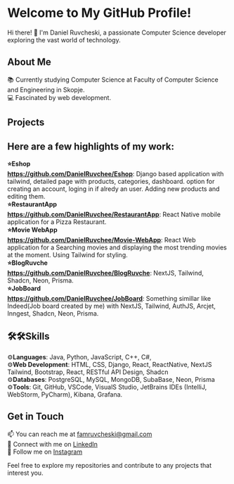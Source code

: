 # Welcome to My GitHub Profile!

Hi there! 👋 I'm Daniel Ruvcheski, a passionate Computer Science developer exploring the vast world of technology. 

## About Me

📚 Currently studying Computer Science at Faculty of Computer Science and Engineering in Skopje.<br>
💻 Fascinated by web development.

## Projects

## Here are a few highlights of my work:<br>
**⭐️Eshop**<br>
  **https://github.com/DanielRuvchee/Eshop**: Django based application with tailwind, detailed page with products, categories, dashboard.
  option for creating an account, loging in if alredy an user. Adding new products and editing them.
  <br>
**⭐️RestaurantApp**<br>
  **https://github.com/DanielRuvchee/RestaurantApp**: React Native mobile application for a Pizza Restaurant.
  <br>
**⭐️Movie WebApp**<br>
  **https://github.com/DanielRuvchee/Movie-WebApp**: React Web application for a Searching movies and displaying the most trending movies at the moment. Using Tailwind for styling.
  <br>
**⭐️BlogRuvche**<br>
  **https://github.com/DanielRuvchee/BlogRuvche**: NextJS, Tailwind, Shadcn, Neon, Prisma.
  <br>
**⭐️JobBoard**<br>
  **https://github.com/DanielRuvchee/JobBoard**: Something simillar like Indeed(Job board created by me) with NextJS, Tailwind, AuthJS, Arcjet, Inngest, Shadcn, Neon, Prisma.




  

## 🛠🛠Skills

⚙️**Languages**: Java, Python, JavaScript, C++, C#,<br>
⚙️**Web Development**: HTML, CSS, Django, React, ReactNative, NextJS Tailwind, Bootstrap, React, RESTful API Design, Shadcn<br>
⚙️**Databases**: PostgreSQL, MySQL, MongoDB, SubaBase, Neon, Prisma<br>
⚙️**Tools**: Git, GitHub, VSCode, VisualS Studio, JetBrains IDEs (IntelliJ, WebStorm, PyCharm), Kibana, Grafana.

## Get in Touch

📫 You can reach me at famruvcheski@gmail.com<br>
💼 Connect with me on [LinkedIn](www.linkedin.com/in/daniel-ruvcheski-5031a6237)<br>
📸 Follow me on [Instagram](https://www.instagram.com/danielruvchee/)<br>

Feel free to explore my repositories and contribute to any projects that interest you. 
